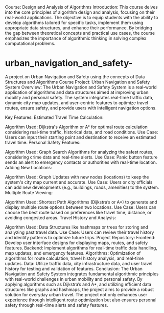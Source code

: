 Course: Design and Analysis of Algorithms
Introduction:
This course delves into the core principles of algorithm design and analysis, focusing on their real-world applications. The objective is to equip students with the ability to develop algorithms tailored for specific tasks, implement them using appropriate data structures, and enhance their performance. By bridging the gap between theoretical concepts and practical use cases, the course emphasizes the importance of algorithmic thinking in solving complex computational problems.

# urban_navigation_and_safety-
A project on Urban Navigation and Safety using the concepts of Data Structures and Algorithms 
Course Project: Urban Navigation and Safety System
Overview:
The Urban Navigation and Safety System is a real-world application of algorithms and data structures aimed at improving urban mobility and personal safety. The system integrates real-time traffic data, dynamic city map updates, and user-centric features to optimize travel routes, ensure safety, and provide users with intelligent navigation options.

Key Features:
Estimated Travel Time Calculation:

Algorithm Used: Dijkstra's Algorithm or A* for optimal route calculation considering real-time traffic, historical data, and road conditions.
Use Case: Users can input their starting point and destination to receive an estimated travel time.
Personal Safety Features:

Algorithm Used: Graph Search Algorithms for analyzing the safest routes, considering crime data and real-time alerts.
Use Case: Panic button feature sends an alert to emergency contacts or authorities with real-time location.
Adding New Locations:

Algorithm Used: Graph Updates with new nodes (locations) to keep the system's city map current and accurate.
Use Case: Users or city officials can add new developments (e.g., buildings, roads, amenities) to the system.
Multiple Route Viewing:

Algorithm Used: Shortest Path Algorithms (Dijkstra’s or A*) to generate and display multiple route options between two locations.
Use Case: Users can choose the best route based on preferences like travel time, distance, or avoiding congested areas.
Travel History and Analysis:

Algorithm Used: Data Structures like hashmaps or trees for storing and analyzing past travel data.
Use Case: Users can review their travel history and identify patterns to optimize future trips.
Project Repository:
Frontend: Develop user interface designs for displaying maps, routes, and safety features.
Backend: Implement algorithms for real-time traffic data handling, map updates, and emergency features.
Algorithms: Optimization of algorithms for route calculation, travel history analysis, and real-time updates.
Data: Utilize traffic data, city infrastructure data, and user travel history for testing and validation of features.
Conclusion:
The Urban Navigation and Safety System integrates fundamental algorithmic principles with real-world challenges in urban mobility and personal safety. By applying algorithms such as Dijkstra’s and A*, and utilizing efficient data structures like graphs and hashmaps, the project aims to provide a robust solution for everyday urban travel. The project not only enhances user experience through intelligent route optimization but also ensures personal safety through real-time alerts and safety features.
